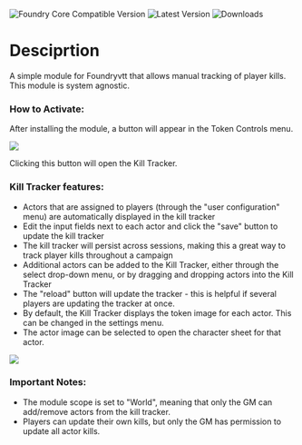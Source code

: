 ![Foundry Core Compatible Version](https://img.shields.io/endpoint?url=https%3A%2F%2Ffoundryshields.com%2Fversion%3Fstyle%3Dfor-the-badge%26url%3Dhttps%3A%2F%2Fgithub.com%2Fsnshatto%2Fkill-tracker%2Freleases%2Fdownload%2Fv1.0.1%2Fmodule.json)
![Latest Version](https://img.shields.io/github/v/release/snshatto/kill-tracker?style=for-the-badge)
![Downloads](https://img.shields.io/github/downloads/snshatto/kill-tracker/total?style=for-the-badge)
# Desciprtion
A simple module for Foundryvtt that allows manual tracking of player kills. This module is system agnostic.

### How to Activate:
After installing the module, a button will appear in the Token Controls menu.

<img src="https://github.com/user-attachments/assets/9bed7c3f-67b6-4762-860a-3c72182c12d1">

Clicking this button will open the Kill Tracker.

### Kill Tracker features:
  - Actors that are assigned to players (through the "user configuration" menu) are automatically displayed in the kill tracker
  - Edit the input fields next to each actor and click the "save" button to update the kill tracker
  - The kill tracker will persist across sessions, making this a great way to track player kills throughout a campaign
  - Additional actors can be added to the Kill Tracker, either through the select drop-down menu, or by dragging and dropping actors into the Kill Tracker
  - The "reload" button will update the tracker - this is helpful if several players are updating the tracker at once.
  - By default, the Kill Tracker displays the token image for each actor. This can be changed in the settings menu.
  - The actor image can be selected to open the character sheet for that actor.

<img src="https://github.com/user-attachments/assets/9ee460b2-cfae-48cd-9064-0c1c9712e547">

### Important Notes:
- The module scope is set to "World", meaning that only the GM can add/remove actors from the kill tracker.
- Players can update their own kills, but only the GM has permission to update all actor kills.
